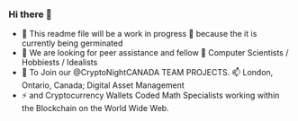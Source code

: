 ### Hi there 👋
 
 -  🔭  This readme file will be a work in progress 🌱  because the it is currently being germinated
 -  👯  We are looking for peer assistance and fellow 🤔  Computer Scientists / Hobbiests / Idealists
 -  💬  To Join our @CryptoNightCANADA TEAM PROJECTS. 📫  London, Ontario, Canada; Digital Asset Management
 -  ⚡   and Cryptocurrency Wallets Coded Math Specialists working within the Blockchain on the World Wide Web.

<!--
**CryptonightCanada/CRYPTONIGHTCANADA** is a ✨ _special_ ✨ repository because its `README.md` (this file) appears on your GitHub profile.

Here are some ideas to get you started:

- 🔭 I’m currently working on ...
- 🌱 I’m currently learning ...
- 👯 I’m looking to collaborate on ...
- 🤔 I’m looking for help with ...
- 💬 Ask me about ...
- 📫 How to reach me: ...
- 😄 Pronouns: ...
- ⚡ Fun fact: ...
-->
